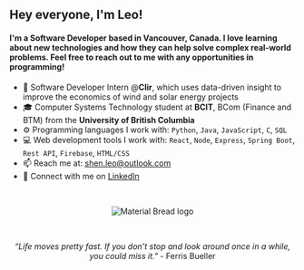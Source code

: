 ## Hey everyone, I'm Leo!

#### I'm a Software Developer based in Vancouver, Canada. I love learning about new technologies and how they can help solve complex real-world problems. Feel free to reach out to me with any opportunities in programming!

- 🌱 Software Developer Intern @**Clir**, which uses data-driven insight to improve the economics of wind and solar energy projects
- 🎓 Computer Systems Technology student at **BCIT**, BCom (Finance and BTM) from the **University of British Columbia**
- ⚙️ Programming languages I work with: <code>Python</code>, <code>Java</code>, <code>JavaScript</code>, <code>C</code>, <code>SQL</code>
- 💻 Web development tools I work with: <code>React</code>, <code>Node</code>, <code>Express</code>, <code>Spring Boot</code>, <code>Rest API</code>, <code>Firebase</code>, <code>HTML/CSS</code>
- 📫 Reach me at: shen.leo@outlook.com
- 💼 Connect with me on [LinkedIn](https://www.linkedin.com/in/shen-leo/)
</br>
<p align="center">
  <img src="https://64.media.tumblr.com/tumblr_lh7xab1YqB1qf2rd8o1_500.gif" alt="Material Bread logo">
</p>
</br>
<p align="center">
  <em>“Life moves pretty fast. If you don’t stop and look around once in a while, you could miss it."</em> - Ferris Bueller
</p>


<!---
shen-leo/shen-leo is a ✨ special ✨ repository because its `README.md` (this file) appears on your GitHub profile.
You can click the Preview link to take a look at your changes.
--->
